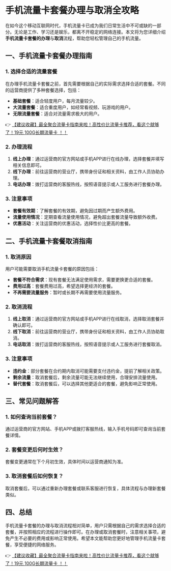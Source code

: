 # 手机流量卡套餐办理与取消全攻略

在如今这个移动互联网时代，手机流量卡已成为我们日常生活中不可或缺的一部分。无论是工作、学习还是娱乐，都离不开稳定的网络连接。本文将为您详细介绍**手机流量卡套餐的办理**与**取消**流程，帮助您轻松管理自己的手机流量。

## 一、手机流量卡套餐办理指南

### 1. 选择合适的流量套餐

在办理手机流量卡套餐之前，首先需要根据自己的实际需求选择合适的套餐。不同的运营商提供了多种套餐选择，包括：

- **基础套餐**：适合轻度用户，每月流量较少。
- **大流量套餐**：适合重度用户，如经常看视频、玩游戏的用户。
- **无限流量套餐**：适合对流量需求极大的用户。

👉 [【建议收藏】最全聚合流量卡指南来啦！高性价比流量卡推荐，看这个就够了！19元 100G长期流量卡 ！！](https://bit.ly/Liuliangka)

### 2. 办理流程

1. **线上办理**：通过运营商的官方网站或手机APP进行在线办理，选择套餐并填写相关信息即可。
2. **线下办理**：前往运营商的营业厅，携带身份证和相关资料，由工作人员协助办理。
3. **电话办理**：拨打运营商的客服热线，按照语音提示或人工服务进行套餐办理。

### 3. 注意事项

- **套餐有效期**：了解套餐的有效期，避免因过期而产生额外费用。
- **流量使用情况**：定期查看流量使用情况，避免超出套餐流量导致额外收费。
- **优惠活动**：关注运营商的优惠活动，选择性价比更高的套餐。

## 二、手机流量卡套餐取消指南

### 1. 取消原因

用户可能需要取消手机流量卡套餐的原因包括：

- **套餐不符合需求**：现有套餐无法满足使用需求，需要更换更合适的套餐。
- **费用过高**：套餐费用过高，希望选择更经济的套餐。
- **不再需要流量服务**：暂时或长期不再需要使用流量服务。

### 2. 取消流程

1. **线上取消**：通过运营商的官方网站或手机APP进行在线取消，选择取消套餐并确认即可。
2. **线下取消**：前往运营商的营业厅，携带身份证和相关资料，由工作人员协助取消。
3. **电话取消**：拨打运营商的客服热线，按照语音提示或人工服务进行套餐取消。

### 3. 注意事项

- **违约金**：部分套餐在合约期内取消可能需要支付违约金，提前了解相关政策。
- **剩余流量**：取消套餐后，剩余流量可能无法继续使用，合理安排流量使用。
- **替代套餐**：取消套餐后，可以选择其他更适合的套餐，避免影响正常使用。

## 三、常见问题解答

### 1. 如何查询当前套餐？

通过运营商的官方网站、手机APP或拨打客服热线，输入手机号码即可查询当前套餐详情。

### 2. 套餐变更后何时生效？

套餐变更通常在下个月初生效，具体时间以运营商通知为准。

### 3. 取消套餐后如何恢复？

取消套餐后，可以通过重新办理套餐或联系客服进行恢复，具体流程与办理新套餐类似。

## 四、总结

手机流量卡套餐的办理与取消流程相对简单，用户只需根据自己的需求选择合适的套餐，并按照相应的流程进行操作即可。在办理或取消套餐时，注意相关事项，避免产生不必要的费用或影响正常使用。希望本文能帮助您更好地管理手机流量卡套餐，享受便捷的网络服务。

👉 [【建议收藏】最全聚合流量卡指南来啦！高性价比流量卡推荐，看这个就够了！19元 100G长期流量卡 ！！](https://bit.ly/Liuliangka)